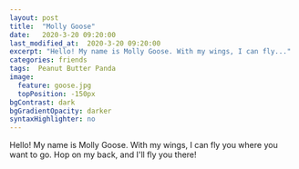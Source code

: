 ```yaml
---
layout: post
title:  "Molly Goose"
date:   2020-3-20 09:20:00
last_modified_at:  2020-3-20 09:20:00
excerpt: "Hello! My name is Molly Goose. With my wings, I can fly..."
categories: friends
tags:  Peanut Butter Panda
image:
  feature: goose.jpg
  topPosition: -150px
bgContrast: dark
bgGradientOpacity: darker
syntaxHighlighter: no
---
```


Hello! My name is Molly Goose. With my wings, I can fly you where you want to go. Hop on my back, and I'll fly you there!
